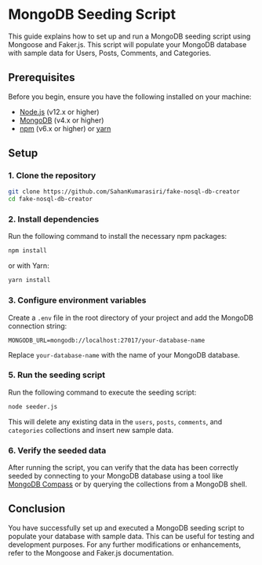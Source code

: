 # MongoDB Seeding Script

This guide explains how to set up and run a MongoDB seeding script using Mongoose and Faker.js. This script will populate your MongoDB database with sample data for Users, Posts, Comments, and Categories.

## Prerequisites

Before you begin, ensure you have the following installed on your machine:

- [Node.js](https://nodejs.org/) (v12.x or higher)
- [MongoDB](https://www.mongodb.com/) (v4.x or higher)
- [npm](https://www.npmjs.com/) (v6.x or higher) or [yarn](https://yarnpkg.com/)

## Setup

### 1. Clone the repository

```sh
git clone https://github.com/SahanKumarasiri/fake-nosql-db-creator
cd fake-nosql-db-creator
```

### 2. Install dependencies

Run the following command to install the necessary npm packages:

```sh
npm install
```

or with Yarn:

```sh
yarn install
```

### 3. Configure environment variables

Create a `.env` file in the root directory of your project and add the MongoDB connection string:

```env
MONGODB_URL=mongodb://localhost:27017/your-database-name
```

Replace `your-database-name` with the name of your MongoDB database.


### 5. Run the seeding script

Run the following command to execute the seeding script:

```sh
node seeder.js
```

This will delete any existing data in the `users`, `posts`, `comments`, and `categories` collections and insert new sample data.

### 6. Verify the seeded data

After running the script, you can verify that the data has been correctly seeded by connecting to your MongoDB database using a tool like [MongoDB Compass](https://www.mongodb.com/products/compass) or by querying the collections from a MongoDB shell.

## Conclusion

You have successfully set up and executed a MongoDB seeding script to populate your database with sample data. This can be useful for testing and development purposes. For any further modifications or enhancements, refer to the Mongoose and Faker.js documentation.
